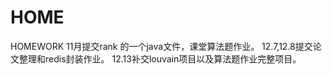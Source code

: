 # HOME
HOMEWORK
11月提交rank 的一个java文件，课堂算法题作业。
12.7,12.8提交论文整理和redis封装作业。
12.13补交louvain项目以及算法题作业完整项目。

